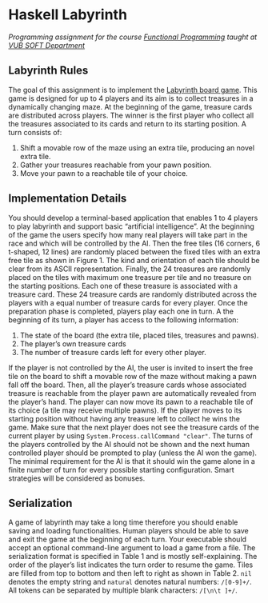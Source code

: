 # Haskell Labyrinth

_Programming assignment for the course [Functional Programming](https://www.vub.ac.be/en/study/fiches/54625/functional-programming) taught at [VUB SOFT Department](http://soft.vub.ac.be/soft)_

## Labyrinth Rules

The goal of this assignment is to implement the [Labyrinth board game](https://www.ravensburger.com/uk/games/family-games/labyrinth/index.html
). This game is designed for up to 4 players and its aim is to collect treasures in a dynamically changing maze. At the beginning of the game, treasure cards are distributed across players. The winner is the first player who collect all the treasures associated to its cards and return to its starting position. A turn consists of:

  1. Shift a movable row of the maze using an extra tile, producing an novel extra tile.
  2. Gather your treasures reachable from your pawn position.
  3. Move your pawn to a reachable tile of your choice.

## Implementation Details

You should develop a terminal-based application that enables 1 to 4 players to play labyrinth and support basic “artificial intelligence”. At the beginning of the game the users specify how many real players will take part in the race and which will be controlled by the AI. Then the free tiles (16 corners, 6 t-shaped, 12 lines) are randomly placed between the fixed tiles with an extra free tile as shown in Figure 1. The kind and orientation of each tile should be clear from its ASCII representation. Finally, the 24 treasures are randomly placed on the tiles with maximum one treasure per tile and no treasure on the starting positions. Each one of these treasure is associated with a treasure card. These 24 treasure cards are randomly distributed across the players with a equal number of treasure cards for every player. Once the preparation phase is completed, players play each one in turn. A the beginning of its turn, a player has access to the following information:

  1. The state of the board (the extra tile, placed tiles, treasures and pawns).
  2. The player’s own treasure cards
  3. The number of treasure cards left for every other player.

If the player is not controlled by the AI, the user is invited to insert the free tile on the board to shift a movable row of the maze without making a pawn fall off the board. Then, all the player’s treasure cards whose associated treasure is reachable from the player pawn are automatically revealed from the player’s hand. The player can now move its pawn to a reachable tile of its choice (a tile may receive multiple pawns). If the player moves to its starting position without having any treasure left to collect he wins the game. Make sure that the next player does not see the treasure cards of the current player by using `System.Process.callCommand "clear"`. The turns of the players controlled by the AI should not be shown and the next human controlled player should be prompted to play (unless the AI won the game). The minimal requirement for the AI is that it should win the game alone in a finite number of turn for every possible starting configuration. Smart strategies will be considered as bonuses.

## Serialization

A game of labyrinth may take a long time therefore you should enable saving and loading functionalities. Human players should be able to save and exit the game at the beginning of each turn. Your executable should accept an optional command-line argument to load a game from a file. The serialization format is specified in Table 1 and is mostly self-explaining. The order of the player’s list indicates the turn order to resume the game. Tiles are filled from top to bottom and then left to right as shown in Table 2. `nil` denotes the empty string and `natural` denotes natural numbers: `/[0-9]+/`. All tokens can be separated by multiple blank characters: `/[\n\t ]+/`.
